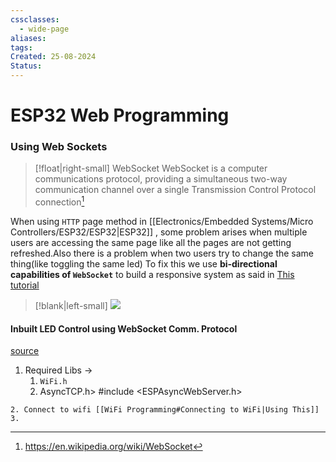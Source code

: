 ```yaml
---
cssclasses:
  - wide-page
aliases: 
tags: 
Created: 25-08-2024
Status:
---
```

# ESP32 Web Programming

### Using Web Sockets
>[!float|right-small] WebSocket
>WebSocket is a computer communications protocol, providing a simultaneous two-way communication channel over a single Transmission Control Protocol connection[^1] 

When using `HTTP` page method in [[Electronics/Embedded Systems/Micro Controllers/ESP32/ESP32|ESP32]] , some problem arises when multiple users are accessing the same page like all the pages are not getting refreshed.Also there is a problem when two users try to change the same thing(like toggling the same led)
To fix this we use **bi-directional capabilities of `WebSocket`** to build a responsive system as said in [This tutorial](https://lastminuteengineers.com/esp32-websocket-tutorial/)

[^1]:https://en.wikipedia.org/wiki/WebSocket
>[!blank|left-small]
>![](https://lastminuteengineers.com/wp-content/uploads/iot/HTTP-vs-Websocket-Protocol.png)
>

#### Inbuilt LED Control using WebSocket Comm. Protocol 
[source](https://lastminuteengineers.com/esp32-websocket-tutorial/)
1. Required Libs ->
	1. `WiFi.h` 
	2. AsyncTCP.h>
#include <ESPAsyncWebServer.h>
```
2. Connect to wifi [[WiFi Programming#Connecting to WiFi|Using This]]
3. 
